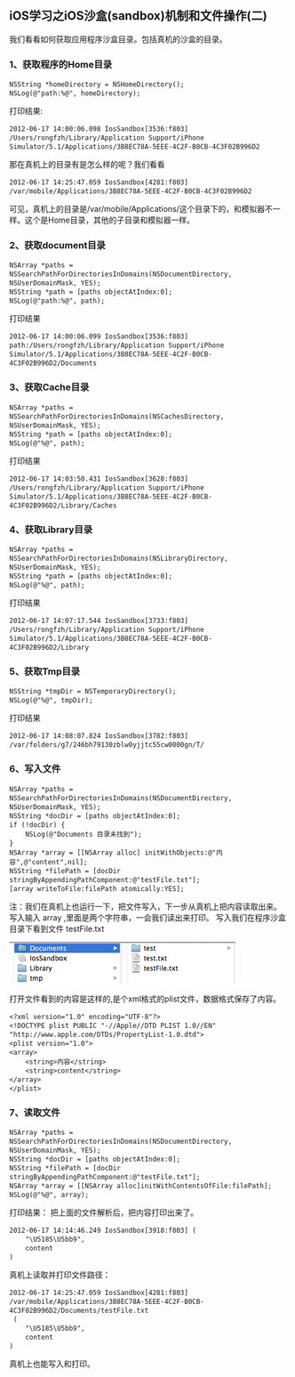 ## iOS学习之iOS沙盒(sandbox)机制和文件操作(二)

我们看看如何获取应用程序沙盒目录。包括真机的沙盒的目录。

### 1、获取程序的Home目录

	NSString *homeDirectory = NSHomeDirectory();  
	NSLog(@"path:%@", homeDirectory);  
打印结果:

	2012-06-17 14:00:06.098 IosSandbox[3536:f803] /Users/rongfzh/Library/Application Support/iPhone Simulator/5.1/Applications/3B8EC78A-5EEE-4C2F-B0CB-4C3F02B996D2  

那在真机上的目录有是怎么样的呢？我们看看

	2012-06-17 14:25:47.059 IosSandbox[4281:f803] /var/mobile/Applications/3B8EC78A-5EEE-4C2F-B0CB-4C3F02B996D2
可见，真机上的目录是/var/mobile/Applications/这个目录下的，和模拟器不一样。这个是Home目录，其他的子目录和模拟器一样。

### 2、获取document目录

	NSArray *paths = NSSearchPathForDirectoriesInDomains(NSDocumentDirectory, NSUserDomainMask, YES);  
	NSString *path = [paths objectAtIndex:0];  
	NSLog(@"path:%@", path);  
打印结果

	2012-06-17 14:00:06.099 IosSandbox[3536:f803] path:/Users/rongfzh/Library/Application Support/iPhone Simulator/5.1/Applications/3B8EC78A-5EEE-4C2F-B0CB-4C3F02B996D2/Documents  

### 3、获取Cache目录

	NSArray *paths = NSSearchPathForDirectoriesInDomains(NSCachesDirectory, NSUserDomainMask, YES);  
	NSString *path = [paths objectAtIndex:0];  
	NSLog(@"%@", path);  
打印结果

	2012-06-17 14:03:50.431 IosSandbox[3628:f803] /Users/rongfzh/Library/Application Support/iPhone Simulator/5.1/Applications/3B8EC78A-5EEE-4C2F-B0CB-4C3F02B996D2/Library/Caches  

### 4、获取Library目录

	NSArray *paths = NSSearchPathForDirectoriesInDomains(NSLibraryDirectory, NSUserDomainMask, YES);  
	NSString *path = [paths objectAtIndex:0];  
	NSLog(@"%@", path);  
打印结果 

	2012-06-17 14:07:17.544 IosSandbox[3733:f803] /Users/rongfzh/Library/Application Support/iPhone Simulator/5.1/Applications/3B8EC78A-5EEE-4C2F-B0CB-4C3F02B996D2/Library  

### 5、获取Tmp目录

	NSString *tmpDir = NSTemporaryDirectory();  
	NSLog(@"%@", tmpDir);  
打印结果

	2012-06-17 14:08:07.824 IosSandbox[3782:f803] /var/folders/g7/246bh79130zblw0yjjtc55cw0000gn/T/  

### 6、写入文件

	NSArray *paths = NSSearchPathForDirectoriesInDomains(NSDocumentDirectory, NSUserDomainMask, YES);  
	NSString *docDir = [paths objectAtIndex:0];  
	if (!docDir) {  
	    NSLog(@"Documents 目录未找到");          
	}  
	NSArray *array = [[NSArray alloc] initWithObjects:@"内容",@"content",nil];  
	NSString *filePath = [docDir stringByAppendingPathComponent:@"testFile.txt"];  
	[array writeToFile:filePath atomically:YES];  

注：我们在真机上也运行一下，把文件写入，下一步从真机上把内容读取出来。
写入输入 array ,里面是两个字符串，一会我们读出来打印。
写入我们在程序沙盒目录下看到文件 testFile.txt

![](img/sand6.png)

打开文件看到的内容是这样的,是个xml格式的plist文件，数据格式保存了内容。

	<?xml version="1.0" encoding="UTF-8"?>  
	<!DOCTYPE plist PUBLIC "-//Apple//DTD PLIST 1.0//EN" "http://www.apple.com/DTDs/PropertyList-1.0.dtd">  
	<plist version="1.0">  
	<array>  
	    <string>内容</string>  
	    <string>content</string>  
	</array>  
	</plist>  
### 7、读取文件

	NSArray *paths = NSSearchPathForDirectoriesInDomains(NSDocumentDirectory, NSUserDomainMask, YES);  
    NSString *docDir = [paths objectAtIndex:0];  
    NSString *filePath = [docDir stringByAppendingPathComponent:@"testFile.txt"];  
    NSArray *array = [[NSArray alloc]initWithContentsOfFile:filePath];  
    NSLog(@"%@", array);  

打印结果：
把上面的文件解析后，把内容打印出来了。

	2012-06-17 14:14:46.249 IosSandbox[3918:f803] (  
	    "\U5185\U5bb9",  
	    content  
	)  
真机上读取并打印文件路径：

	2012-06-17 14:25:47.059 IosSandbox[4281:f803] /var/mobile/Applications/3B8EC78A-5EEE-4C2F-B0CB-4C3F02B996D2/Documents/testFile.txt
	 (
	    "\U5185\U5bb9",
	    content
	)
真机上也能写入和打印。